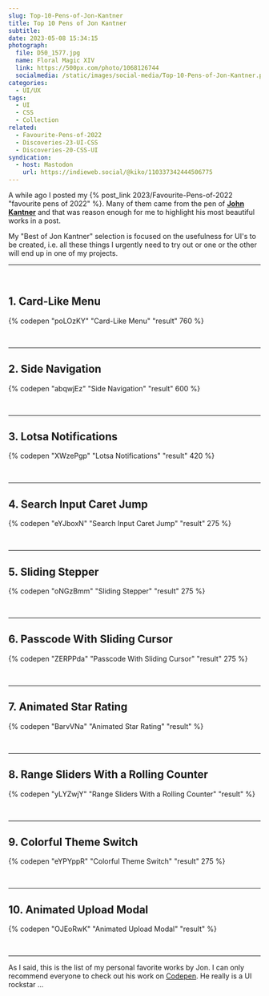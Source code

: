 ```yaml
---
slug: Top-10-Pens-of-Jon-Kantner
title: Top 10 Pens of Jon Kantner
subtitle:
date: 2023-05-08 15:34:15
photograph:
  file: D50_1577.jpg
  name: Floral Magic XIV
  link: https://500px.com/photo/1068126744
  socialmedia: /static/images/social-media/Top-10-Pens-of-Jon-Kantner.png
categories:
  - UI/UX
tags:
  - UI
  - CSS
  - Collection
related:
  - Favourite-Pens-of-2022
  - Discoveries-23-UI-CSS
  - Discoveries-20-CSS-UI
syndication:
  - host: Mastodon
    url: https://indieweb.social/@kiko/110337342444506775
---
```


A while ago I posted my {% post_link 2023/Favourite-Pens-of-2022 "favourite pens of 2022" %}. Many of them came from the pen of **[John Kantner](https://jonkantner.com/)** and that was reason enough for me to highlight his most beautiful works in a post.

My "Best of Jon Kantner" selection is focused on the usefulness for UI's to be created, i.e. all these things I urgently need to try out or one or the other will end up in one of my projects. 

<!-- more -->

<hr><br>

## 1. Card-Like Menu

{% codepen "poLOzKY" "Card-Like Menu" "result" 760 %}

<br><hr>

## 2. Side Navigation

{% codepen "abqwjEz" "Side Navigation" "result" 600  %}

<br><hr>

## 3. Lotsa Notifications

{% codepen "XWzePgp" "Lotsa Notifications" "result" 420 %}

<br><hr>

## 4. Search Input Caret Jump

{% codepen "eYJboxN" "Search Input Caret Jump" "result" 275 %}

<br><hr>

## 5. Sliding Stepper

{% codepen "oNGzBmm" "Sliding Stepper" "result" 275 %}

<br><hr>

## 6. Passcode With Sliding Cursor

{% codepen "ZERPPda" "Passcode With Sliding Cursor" "result" 275 %}

<br><hr>

## 7. Animated Star Rating

{% codepen "BarvVNa" "Animated Star Rating" "result" %}

<br><hr>

## 8. Range Sliders With a Rolling Counter

{% codepen "yLYZwjY" "Range Sliders With a Rolling Counter" "result" %}

<br><hr>

## 9. Colorful Theme Switch

{% codepen "eYPYppR" "Colorful Theme Switch" "result" 275 %}

<br><hr>

## 10. Animated Upload Modal

{% codepen "OJEoRwK" "Animated Upload Modal" "result" %}

<br><hr>

As I said, this is the list of my personal favorite works by Jon. I can only recommend everyone to check out his work on [Codepen](https://codepen.io/jkantner). He really is a UI rockstar ...